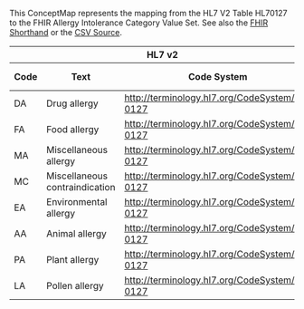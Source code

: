 
This ConceptMap represents the mapping from the HL7 V2 Table HL70127 to the FHIR Allergy Intolerance Category Value Set. See also the <a href='https://github.com/HL7/v2-to-fhir/blob/master/tank/Table HL70127 to Allergy Intolerance Category.fsh'>FHIR Shorthand</a> or the <a href='https://github.com/HL7/v2-to-fhir/blob/master/mappings/codesystems/HL7 Concept Map_ AllergyType[AllergyIntolerance.category] - Sheet1.csv'>CSV Source</a>.
<table class='grid'><thead>
<tr><th colspan='3' style='border-right: 2px solid black;'>HL7 v2</th><th colspan='3' style='border-right: 2px solid black;'>Condition (IF True, args)</th><th colspan='4'>HL7 FHIR</th><th rowspan='2'>Comments</th></tr>
<tr><th>Code</th><th>Text</th><th>Code System</th><th>Computable ANTLR</th><th>Computable FHIRPath</th><th>Narrative</th><th>Code</th><th>Proposed Extension</th><th>Display</th><th>Code System</th></tr></thead>
<tbody>
<tr><td>DA</td><td>Drug allergy</td><td><a href='http://terminology.hl7.org/CodeSystem/v2-0127'>http://terminology.hl7.org/CodeSystem/v2-0127</a></td><td></td><td></td><td style='border-right: 2px'></td><td>medication</td><td></td><td>Medication</td><td><a href='https://hl7.org/fhir/R4/codesystem-allergy-intolerance-category.html'>http://hl7.org/fhir/allergy-intolerance-category</a></td><td></td></tr>
<tr><td>FA</td><td>Food allergy</td><td><a href='http://terminology.hl7.org/CodeSystem/v2-0127'>http://terminology.hl7.org/CodeSystem/v2-0127</a></td><td></td><td></td><td style='border-right: 2px'></td><td>food</td><td></td><td>Food</td><td><a href='https://hl7.org/fhir/R4/codesystem-allergy-intolerance-category.html'>http://hl7.org/fhir/allergy-intolerance-category</a></td><td></td></tr>
<tr><td>MA</td><td>Miscellaneous allergy</td><td><a href='http://terminology.hl7.org/CodeSystem/v2-0127'>http://terminology.hl7.org/CodeSystem/v2-0127</a></td><td></td><td></td><td style='border-right: 2px'></td><td></td><td></td><td></td><td></td><td></td></tr>
<tr><td>MC</td><td>Miscellaneous contraindication</td><td><a href='http://terminology.hl7.org/CodeSystem/v2-0127'>http://terminology.hl7.org/CodeSystem/v2-0127</a></td><td></td><td></td><td style='border-right: 2px'></td><td></td><td></td><td></td><td></td><td></td></tr>
<tr><td>EA</td><td>Environmental allergy</td><td><a href='http://terminology.hl7.org/CodeSystem/v2-0127'>http://terminology.hl7.org/CodeSystem/v2-0127</a></td><td></td><td></td><td style='border-right: 2px'></td><td>environment</td><td></td><td>Environment</td><td><a href='https://hl7.org/fhir/R4/codesystem-allergy-intolerance-category.html'>http://hl7.org/fhir/allergy-intolerance-category</a></td><td></td></tr>
<tr><td>AA</td><td>Animal allergy</td><td><a href='http://terminology.hl7.org/CodeSystem/v2-0127'>http://terminology.hl7.org/CodeSystem/v2-0127</a></td><td></td><td></td><td style='border-right: 2px'></td><td>biologic</td><td></td><td>Environment</td><td><a href='https://hl7.org/fhir/R4/codesystem-allergy-intolerance-category.html'>http://hl7.org/fhir/allergy-intolerance-category</a></td><td></td></tr>
<tr><td>PA</td><td>Plant allergy</td><td><a href='http://terminology.hl7.org/CodeSystem/v2-0127'>http://terminology.hl7.org/CodeSystem/v2-0127</a></td><td></td><td></td><td style='border-right: 2px'></td><td>environment</td><td></td><td>Environment</td><td><a href='https://hl7.org/fhir/R4/codesystem-allergy-intolerance-category.html'>http://hl7.org/fhir/allergy-intolerance-category</a></td><td></td></tr>
<tr><td>LA</td><td>Pollen allergy</td><td><a href='http://terminology.hl7.org/CodeSystem/v2-0127'>http://terminology.hl7.org/CodeSystem/v2-0127</a></td><td></td><td></td><td style='border-right: 2px'></td><td>environment</td><td></td><td>Environment</td><td><a href='https://hl7.org/fhir/R4/codesystem-allergy-intolerance-category.html'>http://hl7.org/fhir/allergy-intolerance-category</a></td><td></td></tr>
</tbody></table>
